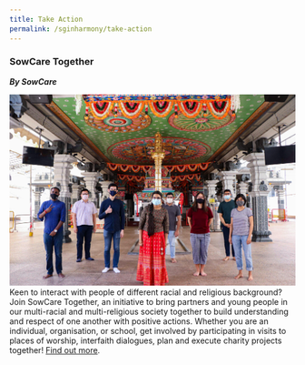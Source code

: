 ```yaml
---
title: Take Action
permalink: /sginharmony/take-action
---
```

### SowCare Together
***By SowCare***

![Sowcare](/images/sginharmony/Sowcare.jpg)
Keen to interact with people of different racial and religious background? Join SowCare Together, an initiative to bring partners and young people in our multi-racial and multi-religious society together to build understanding and respect of one another with positive actions. Whether you are an individual, organisation, or school, get involved by participating in visits to places of worship, interfaith dialogues, plan and execute charity projects together! <a href="https://www.sowcaretogether.sg/" target="_blank">Find out more</a>.